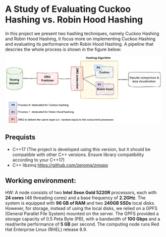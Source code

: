 # A Study of Evaluating Cuckoo Hashing vs. Robin Hood Hashing

In this project we present two hashing techniques, namely Cuckoo Hashing and Robin Hood Hashing, it focus more on implementing Cuckoo Hashing and evaluating its performance with Robin Hood Hashing. A pipeline that descries the whole process is shown in the figure below: 

![Project pipeline chart](docs/pipeline.png)

## Prequists

- C++17 (The project is developed using this version, but it should be compatible with other C++ versions. Ensure library compatibility according to your C++17)
- C++ libzmq https://github.com/zeromq/zmqpp


## Working environment: 
HW: A node consists of two **Intel Xeon Gold 5220R** processors, each with **24 cores** (48 threading cores) and a base frequency of **2.2GHz**. The system is equipped with **96 GB of RAM** and two **240GB SSDs** local disks. However, for storage, instead of using the local disks, we relied on a GPFS (General Parallel File System) mounted on the server. The GPFS provided a storage capacity of 0.5 Peta Byte (PB), with a bandwidth of **100 Gbps** and a read/write performance of **5 GB** per second. The computing node runs Red Hat Enterprise Linux (RHEL) release 8.9. 
